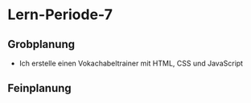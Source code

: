 # Lern-Periode-7

## Grobplanung

- Ich erstelle einen Vokachabeltrainer mit HTML, CSS und JavaScript

## Feinplanung
